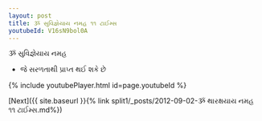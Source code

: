 ```yaml
---
layout: post
title: ૐ સુવિજ્ઞેયાય નમહ ૧૧ ટાઈમ્સ
youtubeId: V16sN9bol0A
---
```

 
 
 ૐ સુવિજ્ઞેયાય નમહ  
 
 -  જે સરળતાથી પ્રાપ્ત થઈ શકે છે 
 
  
 
  
 
 
 
 
 
 


{% include youtubePlayer.html id=page.youtubeId %}
 
[Next]({{ site.baseurl }}{% link  split1/_posts/2012-09-02-ૐ થારક્ષયાય નમહ ૧૧ ટાઈમ્સ.md%})
 
